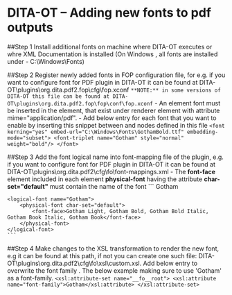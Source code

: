 # DITA-OT – Adding new fonts to pdf outputs


##Step 1
Install additional fonts on machine where DITA-OT executes or whre XML Documentation is installed (On Windows , all fonts are installed under - C:\Windows\Fonts)

##Step 2
Register newly added fonts in FOP configuration file, for e.g. if you want to configure font for PDF plugin in DITA-OT it can be found at DITA-OT\plugins\org.dita.pdf2.fop\cfg\fop.xconf
	```
	**NOTE:** in some versions of DITA-OT this file can be found at DITA-OT\plugins\org.dita.pdf2.fop\fop\conf\fop.xconf
	```
	- An element font must be inserted in the **<fonts>** element, that exist under renderer element with attribute mime="application/pdf". 
	- Add below entry for each font that you want to enable by inserting this snippet between **<fonts>** and **<auto-detect/>** nodes defined in this file
	```
	<font kerning="yes" embed-url="C:\Windows\Fonts\GothamBold.ttf" embedding-mode="subset">
		  <font-triplet name="Gotham" style="normal" weight="bold"/>
	</font>
	```

##Step 3
Add the font logical name into font-mapping file of the plugin, e.g. if you want to configure font for PDF plugin in DITA-OT it can be found at DITA-OT\plugins\org.dita.pdf2\cfg\fo\font-mappings.xml
	- The **font-face** element included in each element **physical-font** having the attribute **char-set="default"** must contain the name of the font
	```
	<aliases>
		<alias name="Gotham">Gotham</alias>
	</aliases>

	<logical-font name="Gotham">
		<physical-font char-set="default">
			<font-face>Gotham Light, Gotham Bold, Gotham Bold Italic, Gotham Book Italic, Gotham Book</font-face>
		</physical-font>
	</logical-font>
	```

##Step 4
Make changes to the XSL transformation to render the new font, e.g it can be found at this path, if not you can create one such file: DITA-OT\plugins\org.dita.pdf2\cfg\fo\xsl\custom.xsl.
Add below entry to overwrite the font family . The below example making sure to use 'Gotham' as a font-family.
	```
	<xsl:attribute-set name="__fo__root">
		<xsl:attribute name="font-family">Gotham</xsl:attribute>
	</xsl:attribute-set>
	```
